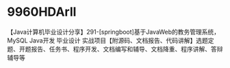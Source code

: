 # 9960HDArll
【Java计算机毕业设计分享】291-[springboot]基于JavaWeb的教务管理系统，MySQL Java开发 毕业设计 实战项目【附源码、文档报告、代码讲解】选题定题、开题报告、任务书、程序开发、文档编写和辅导、文档降重、程序讲解、答辩辅导等
